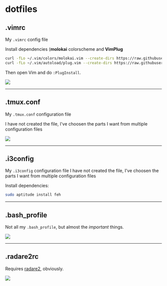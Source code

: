 # dotfiles

## .vimrc

My `.vimrc` config file

Install dependencies (**molokai** colorscheme and **VimPlug**

~~~~bash
curl -fLo ~/.vim/colors/molokai.vim --create-dirs https://raw.githubusercontent.com/tomasr/molokai/master/colors/molokai.vim
curl -fLo ~/.vim/autoload/plug.vim --create-dirs https://raw.githubusercontent.com/junegunn/vim-plug/master/plug.vim
~~~~

Then open Vim and do `:PlugInstall`.

![](https://i.imgur.com/QRHQb1T.png)

***

## .tmux.conf

My `.tmux.conf` configuration file

I have not created the file, I've choosen the parts I want from multiple configuration files

![](https://i.imgur.com/6s6ZfoG.png)

***

## .i3config

My `.i3config` configuration file
I have not created the file, I've choosen the parts I want from multiple configuration files

Install dependencies:

~~~~bash
sudo aptitude install feh
~~~~

***

## .bash_profile

Not all my `.bash_profile`, but almost the *important* things.

![](https://i.imgur.com/BfrEvyN.png)

***

## .radare2rc

Requires [radare2](https://github.com/radare/radare2), obviously.

![](https://i.imgur.com/WX1bKL8.png)

